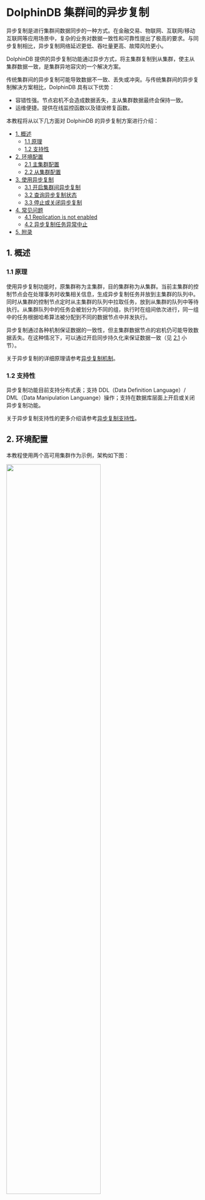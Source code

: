 # DolphinDB 集群间的异步复制

异步复制是进行集群间数据同步的一种方式。在金融交易、物联网、互联网/移动互联网等应用场景中，复杂的业务对数据一致性和可靠性提出了极高的要求。与同步复制相比，异步复制网络延迟更低、吞吐量更高、故障风险更小。

DolphinDB 提供的异步复制功能通过异步方式，将主集群复制到从集群，使主从集群数据一致，是集群异地容灾的一个解决方案。

传统集群间的异步复制可能导致数据不一致、丢失或冲突。与传统集群间的异步复制解决方案相比，DolphinDB 具有以下优势：

- 容错性强。节点宕机不会造成数据丢失，主从集群数据最终会保持一致。
- 运维便捷。提供在线监控函数以及错误修复函数。

本教程将从以下几方面对 DolphinDB 的异步复制方案进行介绍：


  - [1. 概述](#1-概述)
    - [1.1 原理](#11-原理)
    - [1.2 支持性](#12-支持性)
  - [2. 环境配置](#2-环境配置)
    - [2.1 主集群配置](#21-主集群配置)
    - [2.2 从集群配置](#22-从集群配置)
  - [3. 使用异步复制](#3-使用异步复制)
    - [3.1 开启集群间异步复制](#31-开启集群间异步复制)
    - [3.2 查询异步复制状态](#32-查询异步复制状态)
    - [3.3 停止或关闭异步复制](#33-停止或关闭异步复制)
  - [4. 常见问题](#4-常见问题)
    - [4.1 Replication is not enabled](#41-replication-is-not-enabled)
    - [4.2 异步复制任务异常中止](#42-异步复制任务异常中止)
  - [5. 附录](#5-附录)


## 1. 概述

### 1.1 原理

使用异步复制功能时，原集群称为主集群，目的集群称为从集群。当前主集群的控制节点会在处理事务时收集相关信息，生成异步复制任务并放到主集群的队列中。同时从集群的控制节点定时从主集群的队列中拉取任务，放到从集群的队列中等待执行。从集群队列中的任务会被划分为不同的组，执行时在组间依次进行，同一组中的任务根据哈希算法被分配到不同的数据节点中并发执行。

异步复制通过各种机制保证数据的一致性，但主集群数据节点的宕机仍可能导致数据丢失。在这种情况下，可以通过开启同步持久化来保证数据一致（见 [2.1](#21-主集群配置) 小节）。

关于异步复制的详细原理请参考[异步复制机制](https://dolphindb.cn/cn/help/DatabaseandDistributedComputing/Database/ClusterAsyncReplication.html#id4)。

### 1.2 支持性

异步复制功能目前支持分布式表；支持 DDL（Data  Definition Language）/ DML（Data Manipulation Languange）操作；支持在数据库层面上开启或关闭异步复制功能。

关于异步复制支持性的更多介绍请参考[异步复制支持性](https://dolphindb.cn/cn/help/DatabaseandDistributedComputing/Database/ClusterAsyncReplication.html#id2)。

## 2. 环境配置

本教程使用两个高可用集群作为示例，架构如下图：

<img src="./images/Asynchronous_Replication/2_1.png" width=70%>

集群间的异步复制支持一个主集群，多个从集群。用户在使用异步复制功能时需要至少部署两个集群，集群类型可为单服务器集群、多服务器集群以及高可用集群。关于如何部署集群请参考[单服务器集群部署](https://gitee.com/dolphindb/Tutorials_CN/blob/master/single_machine_cluster_deploy.md)、[多服务器集群部署](https://gitee.com/dolphindb/Tutorials_CN/blob/master/multi_machine_cluster_deployment.md)、[高可用集群部署](https://gitee.com/dolphindb/Tutorials_CN/blob/master/ha_cluster_deployment.md)。

本教程假定主集群配置文件位于 */dolphindb/server/cluster1/config* 目录下，从集群配置文件位于 */dolphindb/server/cluster2/config* 目录下。与异步复制相关的配置项请参考[集群间的异步复制配置项](https://www.dolphindb.cn/cn/help/DatabaseandDistributedComputing/Configuration/ConfigParamRef.html#id23)。

### 2.1 主集群配置

以 P1 服务器为例，首先登陆 P1 服务器，进入 */dolphindb/server/cluster1/config* 目录。

- **控制节点配置**

执行以下 Shell 命令修改 *controller.cfg* 配置文件：

```
vim ./controller.cfg
```

添加如下配置项参数：

```
clusterReplicationSlaveNum=1
```

*clusterReplicationSlaveNum* 指定允许配置的从集群数量上限，本教程中从集群数量为1。

- **数据节点配置**

执行以下 Shell 命令修改 *cluster.cfg* 配置文件：

```
vim ./cluster.cfg
```

添加如下配置项参数：

```
clusterReplicationMode=master
clusterReplicationWorkDir=/dolphindb/server/cluster1/replication
clusterReplicationSyncPersistence=false
```

*clusterReplicationSyncPersistence* 指定是否开启任务数据的同步持久化，默认为 false，表示持久化异步进行。在这种状态下，主集群数据节点的宕机可能导致数据丢失。可以指定 *clusterReplicationSyncPersistence* 的值为 true 开启同步持久化，以确保数据的一致性。但请注意，开启同步持久化之后，主集群的事务效率会降低。

在完成 P1 服务器的配置之后，请同步修改主集群中其它服务器的配置。在本例中，这表示 P2 和 P3 服务器的配置同样需要按照以上操作进行修改。

### 2.2 从集群配置

以 P1 服务器为例，首先登陆 P1 服务器，进入 */dolphindb/server/cluster2/confi*g 目录。

- **控制节点配置**

执行以下 Shell 命令修改 *controller.cfg* 配置文件：

```
vim ./controller.cfg
```

添加如下配置项参数：

```
clusterReplicationMasterCtl=10.0.0.1:8848
```

*clusterReplicationMasterCtl* 指定主集群控制节点。若主集群为高可用集群，则指定为控制节点 raft 组中的任意节点即可。在本例中指定 P1 服务器中的控制节点。

- **数据节点配置**

执行以下 Shell 命令修改 *cluster.cfg 配置文件：*

```
vim ./cluster.cfg
```

添加如下配置项参数：

```
clusterReplicationMode=slave
clusterReplicationExecutionUsername=admin
clusterReplicationExecutionPassword=123456
```

在配置中指定了用于执行集群间异步复制的用户名和密码。**必须确保该用户有事务操作的相关权限**，即对于主集群上执行的操作，该用户在从集群上同样有执行的权限，否则异步复制任务会失败。关于 DolphinDB 权限的具体介绍请参考[用户权限管理](https://www.dolphindb.cn/cn/help/SystemManagement/UserAccessControl.html)。

在完成以上配置之后，请同步修改从集群中其它服务器的配置。

## 3. 使用异步复制

接下来通过一个例子介绍如何使用 DolphinDB 集群间的异步复制功能。首先，在主集群和从集群中各选择一个数据节点（以下分别使用 dataNodeMaster 和 dataNodeSlave 表示），打开对应的交互编程界面。

### 3.1 开启集群间异步复制

在 dataNodeMaster 的交互编程界面执行以下语句创建数据库：

```
// 创建存储的数据库
login("admin", "123456")
dbName = "dfs://testDB"
if(existsDatabase(dbName)){
  dropDatabase(dbName)
}
db = database(dbName, VALUE, 2023.01.01..2023.12.31)
```

集群异步复制状态共三种：

- ENABLED，开启状态，集群的默认状态；
- DISABLED，关闭状态，用户手动停止了异步复制任务或配置中未包括异步复制相关配置项；
- STOPPED，停止状态，从集群任务执行失败 30 次后将转为该状态。

在集群启动时异步复制状态默认为 "ENABLED"，但集群中新创建的数据库默认关闭异步复制功能，因此需要在 dataNodeMaster 的交互编程界面执行以下语句开启新建数据库的异步复制功能：

```
setDatabaseForClusterReplication(db, true)
```

执行以下语句以确认数据库的异步复制是否开启：

```
schema(db).clusterReplicationEnabled
```

若执行结果返回 true，则说明异步复制功能已启用。也可以通过 [getDatabaseClusterReplicationStatus](https://www.dolphindb.cn/cn/help/FunctionsandCommands/FunctionReferences/g/getDatabaseClusterReplicationStatus.html) 查看所有数据库的异步复制开启状态，但请注意，使用该函数的前提是数据库中存在数据。

```
getDatabaseClusterReplicationStatus()
```

查询结果如下，**dbName** 表示库名，**enabled** 表示开启状态。

<img src="./images/Asynchronous_Replication/3_1.png" width=20%>

### 3.2 查询异步复制状态

在 dataNodeMaster 的交互编程界面执行以下语句创建分区表：

```
// 创建分区表
tbName = "testTB"
colNames = `SecurityID`DateTime`PreClosePx`OpenPx`HighPx`LowPx`LastPx`Volume`Amount
colTypes = [SYMBOL, DATETIME, DOUBLE, DOUBLE, DOUBLE, DOUBLE, DOUBLE, INT, DOUBLE]
schemaTable = table(1:0, colNames, colTypes)
db.createPartitionedTable(table=schemaTable, tableName=tbName, partitionColumns=`DateTime)
```

为了确认在主集群中创建库表后，从集群复制了主集群的库表信息，在 dataNodeSlave 的交互编程界面执行以下语句：

```
loadTable("dfs://testDB", "testTB")
```

函数执行成功说明从集群中成功创建了数据库 `dfs://testDB` 和表 `testTB`。

接着在 dataNodeMaster 执行以下语句，模拟生成 5000 个股票 1 天的 1 分钟 K 线数据：

```
// 模拟数据并写入分区表
n = 1210000
randPrice = round(10+rand(1.0, 100), 2)
randVolume = 100+rand(100, 100)
SecurityID = lpad(string(take(0..4999, 5000)), 6, `0)
DateTime = (2023.01.08T09:30:00 + take(0..120, 121)*60).join(2023.01.08T13:00:00 + take(0..120, 121)*60)
PreClosePx = rand(randPrice, n)
OpenPx = rand(randPrice, n)
HighPx = rand(randPrice, n)
LowPx = rand(randPrice, n)
LastPx = rand(randPrice, n)
Volume = int(rand(randVolume, n))
Amount = round(LastPx*Volume, 2)
tmp = cj(table(SecurityID), table(DateTime))
t = tmp.join!(table(PreClosePx, OpenPx, HighPx, LowPx, LastPx, Volume, Amount))
dbName = "dfs://testDB"
tbName = "testTB"
loadTable(dbName, tbName).append!(t)
```

执行以下语句确认数据已同步到从集群中：

```sql
select count(*) from loadTable("dfs://testDB", "testTB")
```

返回结果如下：

<img src="./images/Asynchronous_Replication/3_2.png" width=15%>

从集群对应的分区表中插入了 1210000 条数据。可以确认主集群中的数据已同步到从集群中。

若希望查看关于集群间异步复制更详细的状态信息，可通过 DolphinDB 提供的一系列函数进行查询：

- `getMasterReplicationStatus`
- `getSlaveReplicationStatus`
- `getRecentSlaveReplicationInfo`
- `getClusterReplicationMetrics`

在 dataNodeMaster 的交互编程界面执行以下语句可以查询主集群任务发送队列的状态：

```
rpc(getControllerAlias(), getMasterReplicationStatus)
```

[getMasterReplicationStatus](https://www.dolphindb.cn/cn/help/FunctionsandCommands/FunctionReferences/g/getMasterReplicationStatus.html) 只能在控制节点上执行，用户可以通过 `rpc` 函数在控制节点上进行调用。返回结果如下。

<img src="./images/Asynchronous_Replication/3_3.png" width=80%>

主集群生成了三个异步复制任务，分别对应创建数据库、创建表和插入数据。关于上图中各参数的介绍请参考[函数介绍](https://www.dolphindb.cn/cn/help/FunctionsandCommands/FunctionReferences/g/getMasterReplicationStatus.html)。

与之相对应，在 dataNodeSlave 上使用 [getSlaveReplicationStatus](https://www.dolphindb.cn/cn/help/FunctionsandCommands/FunctionReferences/g/getSlaveReplicationStatus.html)[ ](https://www.dolphindb.cn/cn/help/FunctionsandCommands/FunctionReferences/g/getSlaveReplicationStatus.html?highlight=异步复制)可以查询从集群任务执行队列的状态：

```
rpc(getControllerAlias(), getSlaveReplicationStatus)
```

函数返回结果如下。

<img src="./images/Asynchronous_Replication/3_4.png" width=80%>

从集群拉取了主集群上生成的三个任务并完成执行。

在 dataNodeMaster 上使用 [getRecentSlaveReplicationInfo](https://www.dolphindb.cn/cn/help/FunctionsandCommands/FunctionReferences/g/getRecentSlaveReplicationInfo.html) 可以查看跨集群异步复制进程中，连接到主集群的各从集群最近一次的任务状态。

```
rpc(getControllerAlias(), getRecentSlaveReplicationInfo)
```

函数返回结果如下。

<img src="./images/Asynchronous_Replication/3_5.png" width=70%>

从集群最近一次拉取任务时通过控制节点 10.0.0.3:8711 进行连接，最近完成任务的 taskID 为 3。

若想获取从集群异步复制的任务进度和耗时，可以在 dataNodeSlave 上使用 [getClusterReplicationMetrics](https://www.dolphindb.cn/cn/help/FunctionsandCommands/FunctionReferences/g/getClusterReplicationMetrics.html) 进行查询。

```
rpc(getControllerAlias(), getClusterReplicationMetrics, 30)
```

最后一个参数指定了时间区间为过去 30s 内的状态信息，函数返回结果如下。

<img src="./images/Asynchronous_Replication/3_6.png" width=70%>

过去 30s 内完成了三个任务，任务平均耗时为 00:00:00.537。  

:bulb:**注意**：  
若将上述例子中最后一个参数值改为-1，即 `rpc(getControllerAlias(),getClusterReplicationMetrics, -1)`，则返回自异步复制开启后的所有状态信息。

### 3.3 停止或关闭异步复制

在某些情况下需要暂时停止集群间的异步复制，在 dataNodeMaster 或 dataNodeSlave 上执行如下语句来停止主集群或从集群的异步复制。

```
rpc(getControllerAlias(), stopClusterReplication)
```

若在主集群上执行 [stopClusterReplication](https://www.dolphindb.cn/cn/help/FunctionsandCommands/CommandsReferences/s/stopClusterReplication.html)，集群异步复制状态转为 "DISABLED"，在此之后创建的任务将不会放到发送队列中；若在从集群上执行，从集群停止从主集群读取新任务，但正在执行中的任务不会停止。

若希望重新开启异步复制，可通过 [startClusterReplication](https://www.dolphindb.cn/cn/help/FunctionsandCommands/CommandsReferences/s/startClusterReplication.html)  重新启动，集群状态将转为 "ENABLED"。该函数同样只能在控制节点上调用。

当完成异步复制任务之后希望关闭数据库的异步复制功能时，可使用 [setDatabaseForClusterReplication](https://www.dolphindb.cn/cn/help/FunctionsandCommands/CommandsReferences/s/setDatabaseForClusterReplication.html) 来关闭。

```
setDatabaseForClusterReplication(db, false)
```

以上通过一些简单的例子对如何使用异步复制功能进行了介绍，若希望了解更多异步复制支持的操作，请参考 [DolphinDB用户手册](https://www.dolphindb.cn/cn/help/index.html)。

## 4. 常见问题

### 4.1 Replication is not enabled

执行异步复制相关函数报错如下：

<img src="./images/Asynchronous_Replication/4_1.png" width=60%>

该情况一般为集群未正确配置异步复制，请参考[第二节](#2-环境配置)检查环境配置。

### 4.2 异步复制任务异常中止

异步复制任务在执行过程中可能由于异常而中止，比如下面这种情况。

<img src="./images/Asynchronous_Replication/4_2.png" width=80%>

使用 `getSlaveReplicationStatus` 查看任务执行队列状态发现异步复制任务由于失败而中止，**state** 显示为 “FAILED”，失败的任务 ID 为 938。此时的集群状态为 “STOPPED”。

导致异步复制任务失败的原因可能为磁盘容量不足、无写文件权限等等，**details** 中会给出失败原因。用户可以根据失败原因尝试解决，然后执行 *startClusterReplication* 重启异步复制任务。从集群将再次执行所有失败的任务。

若无法分析失败原因，请联系技术支持人员进行处理。可以暂时跳过失败的任务，继续执行之后的任务，在从集群的数据节点上执行以下语句跳过该任务。

```
rpc(getControllerAlias(), skipClusterReplicationTask, 938)
rpc(getControllerAlias(), startClusterReplication)
```

首先通过 [skipClusterReplicationTask](https://www.dolphindb.cn/cn/help/FunctionsandCommands/CommandsReferences/s/skipClusterReplicationTask.html) 跳过了失败的任务，接着调用 `startClusterReplication` 重启了异步复制。跳过的任务将被标记为完成状态。

## 5. 附录

异步复制主集群Demo：

demo_asynMaster.dos:  [Asynchronous_Replication](script/Asynchronous_Replication) 



异步复制从集群Demo：

demo_asynSlave.dos:  [Asynchronous_Replication](script/Asynchronous_Replication) 



 